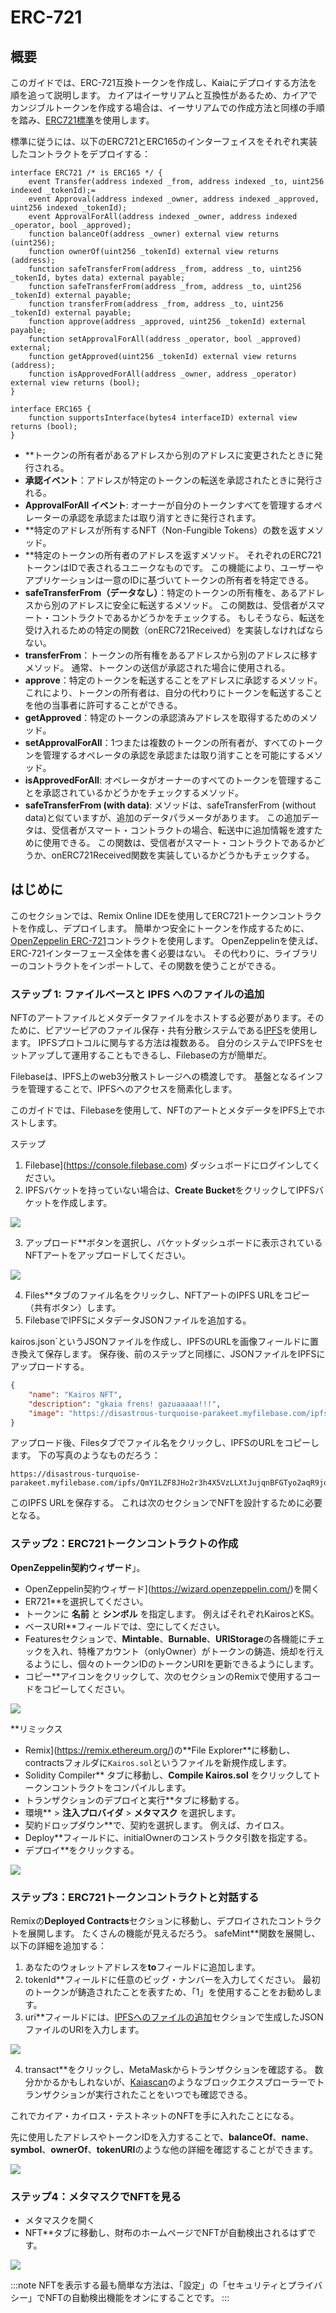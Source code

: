 # ERC-721

## 概要<a id="overview"></a>

このガイドでは、ERC-721互換トークンを作成し、Kaiaにデプロイする方法を順を追って説明します。 カイアはイーサリアムと互換性があるため、カイアでカンジブルトークンを作成する場合は、イーサリアムでの作成方法と同様の手順を踏み、[ERC721標準](https://eips.ethereum.org/EIPS/eip-721)を使用します。

標準に従うには、以下のERC721とERC165のインターフェイスをそれぞれ実装したコントラクトをデプロイする：

```solidity
interface ERC721 /* is ERC165 */ {
    event Transfer(address indexed _from, address indexed _to, uint256 indexed _tokenId);=
    event Approval(address indexed _owner, address indexed _approved, uint256 indexed _tokenId);
    event ApprovalForAll(address indexed _owner, address indexed _operator, bool _approved);
    function balanceOf(address _owner) external view returns (uint256);
    function ownerOf(uint256 _tokenId) external view returns (address);
    function safeTransferFrom(address _from, address _to, uint256 _tokenId, bytes data) external payable;
    function safeTransferFrom(address _from, address _to, uint256 _tokenId) external payable;
    function transferFrom(address _from, address _to, uint256 _tokenId) external payable;
    function approve(address _approved, uint256 _tokenId) external payable;
    function setApprovalForAll(address _operator, bool _approved) external;
    function getApproved(uint256 _tokenId) external view returns (address);
    function isApprovedForAll(address _owner, address _operator) external view returns (bool);
}

interface ERC165 {
    function supportsInterface(bytes4 interfaceID) external view returns (bool);
}
```

 - \*\*トークンの所有者があるアドレスから別のアドレスに変更されたときに発行される。
 - **承認イベント**：アドレスが特定のトークンの転送を承認されたときに発行される。
 - **ApprovalForAll イベント**: オーナーが自分のトークンすべてを管理するオペレーターの承認を承認または取り消すときに発行されます。
 - \*\*特定のアドレスが所有するNFT（Non-Fungible Tokens）の数を返すメソッド。
 - \*\*特定のトークンの所有者のアドレスを返すメソッド。 それぞれのERC721トークンはIDで表されるユニークなものです。 この機能により、ユーザーやアプリケーションは一意のIDに基づいてトークンの所有者を特定できる。
 - **safeTransferFrom（データなし）**：特定のトークンの所有権を、あるアドレスから別のアドレスに安全に転送するメソッド。 この関数は、受信者がスマート・コントラクトであるかどうかをチェックする。 もしそうなら、転送を受け入れるための特定の関数（onERC721Received）を実装しなければならない。
 - **transferFrom**：トークンの所有権をあるアドレスから別のアドレスに移すメソッド。 通常、トークンの送信が承認された場合に使用される。
 - **approve**：特定のトークンを転送することをアドレスに承認するメソッド。 これにより、トークンの所有者は、自分の代わりにトークンを転送することを他の当事者に許可することができる。
 - **getApproved**：特定のトークンの承認済みアドレスを取得するためのメソッド。
 - **setApprovalForAll**：1つまたは複数のトークンの所有者が、すべてのトークンを管理するオペレータの承認を承認または取り消すことを可能にするメソッド。
 - **isApprovedForAll**: オペレータがオーナーのすべてのトークンを管理することを承認されているかどうかをチェックするメソッド。
 - **safeTransferFrom (with data)**: メソッドは、safeTransferFrom (without data)と似ていますが、追加のデータパラメータがあります。 この追加データは、受信者がスマート・コントラクトの場合、転送中に追加情報を渡すために使用できる。 この関数は、受信者がスマート・コントラクトであるかどうか、onERC721Received関数を実装しているかどうかもチェックする。

## はじめに<a id="getting-started"></a>

このセクションでは、Remix Online IDEを使用してERC721トークンコントラクトを作成し、デプロイします。 簡単かつ安全にトークンを作成するために、[OpenZeppelin ERC-721](https://docs.openzeppelin.com/contracts/5.x/api/token/erc721)コントラクトを使用します。 OpenZeppelinを使えば、ERC-721インターフェース全体を書く必要はない。 その代わりに、ライブラリーのコントラクトをインポートして、その関数を使うことができる。

### ステップ 1: ファイルベースと IPFS へのファイルの追加<a id="adding-files-to-filebase-ipfs"></a>

NFTのアートファイルとメタデータファイルをホストする必要があります。そのために、ピアツーピアのファイル保存・共有分散システムである[IPFS](https://ipfs.io/)を使用します。  IPFSプロトコルに関与する方法は複数ある。 自分のシステムでIPFSをセットアップして運用することもできるし、Filebaseの方が簡単だ。

Filebaseは、IPFS上のweb3分散ストレージへの橋渡しです。 基盤となるインフラを管理することで、IPFSへのアクセスを簡素化します。

このガイドでは、Filebaseを使用して、NFTのアートとメタデータをIPFS上でホストします。

ステップ

1. Filebase](https://console.filebase.com) ダッシュボードにログインしてください。
2. IPFSバケットを持っていない場合は、**Create Bucket**をクリックしてIPFSバケットを作成します。

![](/img/build/smart-contracts/filebase-create-bucket.png)

3. アップロード\*\*ボタンを選択し、バケットダッシュボードに表示されているNFTアートをアップロードしてください。

![](/img/build/smart-contracts/filebase-upload-file.png)

4. Files\*\*タブのファイル名をクリックし、NFTアートのIPFS URLをコピー（共有ボタン）します。
5. FilebaseでIPFSにメタデータJSONファイルを追加する。

kairos.json\`というJSONファイルを作成し、IPFSのURLを画像フィールドに置き換えて保存します。 保存後、前のステップと同様に、JSONファイルをIPFSにアップロードする。

```json
{
    "name": "Kairos NFT",
    "description": "gkaia frens! gazuaaaaa!!!",
    "image": "https://disastrous-turquoise-parakeet.myfilebase.com/ipfs/QmRvQc4wZCp6NF7dFL4ywiWTG7FSH3KKGUAkXGgsdYfcKi"
}
```

アップロード後、Filesタブでファイル名をクリックし、IPFSのURLをコピーします。 下の写真のようなものだろう：

```text
https://disastrous-turquoise-parakeet.myfilebase.com/ipfs/QmY1LZF8JHo2r3h4X5VzLLXtJujqnBFGTyo2aqR9joXnt8 
```

このIPFS URLを保存する。 これは次のセクションでNFTを設計するために必要となる。

### ステップ2：ERC721トークンコントラクトの作成<a id="create-erc721-token-contract"></a>

**OpenZeppelin契約ウィザード**」。

 - OpenZeppelin契約ウィザード](https://wizard.openzeppelin.com/)を開く
 - ER721\*\*を選択してください。
 - トークンに **名前** と **シンボル** を指定します。 例えばそれぞれKairosとKS。
 - ベースURI\*\*フィールドでは、空にしてください。
 - Featuresセクションで、**Mintable**、**Burnable**、**URIStorage**の各機能にチェックを入れ、特権アカウント（onlyOwner）がトークンの鋳造、焼却を行えるようにし、個々のトークンIDのトークンURIを更新できるようにします。
 - コピー\*\*アイコンをクリックして、次のセクションのRemixで使用するコードをコピーしてください。

![](/img/build/smart-contracts/oz-erc721-setup.png)

\*\*リミックス

 - Remix](https://remix.ethereum.org/)の\*\*File Explorer\*\*に移動し、contractsフォルダに`Kairos.sol`というファイルを新規作成します。
 - Solidity Compiler\*\* タブに移動し、**Compile Kairos.sol** をクリックしてトークンコントラクトをコンパイルします。
 - トランザクションのデプロイと実行\*\*タブに移動する。
 - 環境\*\* > **注入プロバイダ** > **メタマスク** を選択します。
 - 契約ドロップダウン\*\*で、契約を選択します。 例えば、カイロス。
 - Deploy\*\*フィールドに、initialOwnerのコンストラクタ引数を指定する。
 - デプロイ\*\*をクリックする。

![](/img/build/smart-contracts/remix-erc721-deploy.png)

### ステップ3：ERC721トークンコントラクトと対話する<a id="interact-erc721-token-contract"></a>

Remixの**Deployed Contracts**セクションに移動し、デプロイされたコントラクトを展開します。 たくさんの機能が見えるだろう。 safeMint\*\*関数を展開し、以下の詳細を追加する：

1. あなたのウォレットアドレスを**to**フィールドに追加します。
2. tokenId\*\*フィールドに任意のビッグ・ナンバーを入力してください。 最初のトークンが鋳造されたことを表すため、「1」を使用することをお勧めします。
3. uri\*\*フィールドには、[IPFSへのファイルの追加](erc-721.md#step-1-adding-files-to-filebase--ipfs)セクションで生成したJSONファイルのURIを入力します。

![](/img/build/smart-contracts/remix-erc721-safemint.png)

4. transact\*\*をクリックし、MetaMaskからトランザクションを確認する。 数分かかるかもしれないが、[Kaiascan](https://kairos.kaiascan.io)のようなブロックエクスプローラーでトランザクションが実行されたことをいつでも確認できる。

これでカイア・カイロス・テストネットのNFTを手に入れたことになる。

先に使用したアドレスやトークンIDを入力することで、**balanceOf**、**name**、**symbol**、**ownerOf**、**tokenURI**のような他の詳細を確認することができます。

![](/img/build/smart-contracts/remix-erc721-interact.png)

### ステップ4：メタマスクでNFTを見る<a id="view-nft-on-metamask"></a>

 - メタマスクを開く
 - NFT\*\*タブに移動し、財布のホームページでNFTが自動検出されるはずです。

![](/img/build/smart-contracts/mm-nft-display-e721g.png)

:::note
NFTを表示する最も簡単な方法は、「設定」の「セキュリティとプライバシー」でNFTの自動検出機能をオンにすることです。
:::
